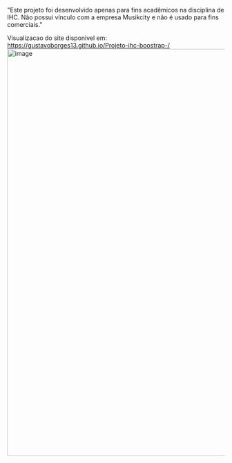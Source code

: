 "Este projeto foi desenvolvido apenas para fins acadêmicos na disciplina de IHC. Não possui vínculo com a empresa Musikcity e não é usado para fins comerciais."


Visualizacao do site disponivel em:
https://gustavoborges13.github.io/Projeto-ihc-boostrap-/
<img width="1599" height="944" alt="image" src="https://github.com/user-attachments/assets/9e6cab57-7356-485a-813b-3d948d47b8f0" />
